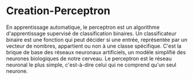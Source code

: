 # Creation-Perceptron
En apprentissage automatique, le perceptron est un algorithme d'apprentissage supervisé de classification binaires. Un classificateur binaire est une fonction qui peut décider si une entrée, représentée par un vecteur de nombres, appartient ou non à une classe spécifique. C'est la brique de base des réseaux neuronaux artificiels, un modèle simplifié des neurones biologiques de notre cerveau. Le perceptron est le réseau neuronal le plus simple, c'est-à-dire celui qui ne comprend qu'un seul neurone.
